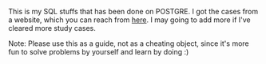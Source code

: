 This is my SQL stuffs that has been done on POSTGRE. I got the cases from a website, which you can reach from [here](https://8weeksqlchallenge.com/case-study-1/). I may going to add more if I've cleared more study cases. 

Note: Please use this as a guide, not as a cheating object, since it's more fun to solve problems by yourself and learn by doing :)
